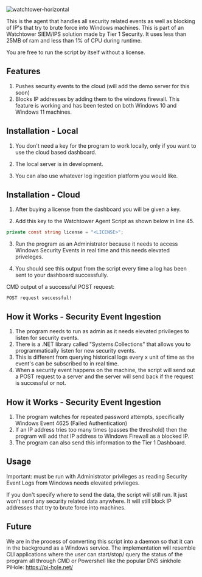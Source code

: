
![watchtower-horizontal](https://github.com/user-attachments/assets/b8b6995d-6ceb-40ce-a3a9-1edd8b6ae4ea)


This is the agent that handles all security related events as well as blocking of IP's that try to brute force into Windows machines. This is part of an Watchtower SIEM/IPS solution made by Tier 1 Security. It uses less than 25MB of ram and less than 1% of CPU during runtime. 

You are free to run the script by itself without a license. 

## Features
1. Pushes security events to the cloud (will add the demo server for this soon)
2. Blocks IP addresses by adding them to the windows firewall. This feature is working and has been tested on both Windows 10 and Windows 11 machines. 

## Installation - Local

1. You don't need a key for the program to work locally, only if you want to use the cloud based dashboard.
  
2. The local server is in development.
   
3. You can also use whatever log ingestion platform you would like.

## Installation - Cloud

1. After buying a license from the dashboard you will be given a key. 

2. Add this key to the Watchtower Agent Script as shown below in line 45.

```csharp
private const string license = "<LICENSE>";
```

3. Run the program as an Administrator because it needs to access Windows Security Events in real time and this needs elevated priveleges. 

4. You should see this output from the script every time a log has been sent to your dashboard successfully. 

CMD output of a successful POST request:
```batchfile
POST request successful!

```

## How it Works - Security Event Ingestion

1. The program needs to run as admin as it needs elevated privileges to listen for security events.
2. There is a .NET library called "Systems.Collections" that allows you to programmatically listen for new security events.
3. This is different from querying historical logs every x unit of time as the event's can be subscribed to in real time.
4. When a security event happens on the machine, the script will send out a POST request to a server and the server will send back if the request is successful or not.

## How it Works - Security Event Ingestion

1. The program watches for repeated password attempts, specifically Windows Event 4625 (Failed Authentication)
2. If an IP address tries too many times (passes the threshold) then the program will add that IP address to Windows Firewall as a blocked IP.
3. The program can also send this information to the Tier 1 Dashboard. 

## Usage

Important: must be run with Administrator privileges as reading Security Event Logs from Windows needs elevated privileges. 

If you don't specify where to send the data, the script will still run. It just won't send any security related data anywhere. It will still block IP addresses that try to brute force into machines. 


## Future
We are in the process of converting this script into a daemon so that it can in the background as a Windows service. The implementation will resemble CLI applications where the user can start/stop/ query the status of the program all through CMD or Powershell like the popular DNS sinkhole PiHole: https://pi-hole.net/

